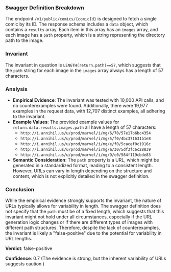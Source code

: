 ### Swagger Definition Breakdown

The endpoint `/v1/public/comics/{comicId}` is designed to fetch a single comic by its ID. The response schema includes a `data` object, which contains a `results` array. Each item in this array has an `images` array, and each image has a `path` property, which is a string representing the directory path to the image.

### Invariant

The invariant in question is `LENGTH(return.path)==57`, which suggests that the `path` string for each image in the `images` array always has a length of 57 characters.

### Analysis

- **Empirical Evidence**: The invariant was tested with 10,000 API calls, and no counterexamples were found. Additionally, there were 19,977 examples in the request data, with 12,707 distinct examples, all adhering to the invariant.
- **Example Values**: The provided example values for `return.data.results.images.path` all have a length of 57 characters:
  - `http://i.annihil.us/u/prod/marvel/i/mg/6/70/57e17b6bc4354`
  - `http://i.annihil.us/u/prod/marvel/i/mg/5/f0/4bc371631b1e8`
  - `http://i.annihil.us/u/prod/marvel/i/mg/e/f0/5cacef0c1916c`
  - `http://i.annihil.us/u/prod/marvel/i/mg/a/30/5df3fc6c28839`
  - `http://i.annihil.us/u/prod/marvel/i/mg/9/c0/584f119cbde83`
- **Semantic Consideration**: The `path` property is a URL, which might be generated in a standardized format, leading to a consistent length. However, URLs can vary in length depending on the structure and content, which is not explicitly detailed in the swagger definition.

### Conclusion

While the empirical evidence strongly supports the invariant, the nature of URLs typically allows for variability in length. The swagger definition does not specify that the `path` must be of a fixed length, which suggests that this invariant might not hold under all circumstances, especially if the URL generation logic changes or if there are different types of images with different path structures. Therefore, despite the lack of counterexamples, the invariant is likely a "false-positive" due to the potential for variability in URL lengths.

**Verdict**: false-positive

**Confidence**: 0.7 (The evidence is strong, but the inherent variability of URLs suggests caution.)
